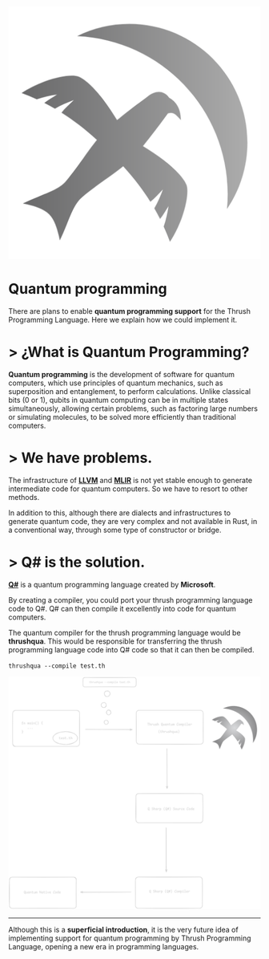 <p align="center">
  <img src= "https://github.com/thrushlang/quantum/blob/master/assets/thrushlang-v1.0.png" alt= "logo" style= "width: 2hv; height: 2hv;"> </img>
</p>

# Quantum programming

There are plans to enable **quantum programming support** for the Thrush Programming Language. Here we explain how we could implement it.

# > ¿What is Quantum Programming?

**Quantum programming** is the development of software for quantum computers, which use principles of quantum mechanics, such as superposition and entanglement, to perform calculations. Unlike classical bits (0 or 1), qubits in quantum computing can be in multiple states simultaneously, allowing certain problems, such as factoring large numbers or simulating molecules, to be solved more efficiently than traditional computers.

# > We have problems.

The infrastructure of **[LLVM](https://llvm.org/)** and **[MLIR](https://mlir.llvm.org/)** is not yet stable enough to generate intermediate code for quantum computers. So we have to resort to other methods.

In addition to this, although there are dialects and infrastructures to generate quantum code, they are very complex and not available in Rust, in a conventional way, through some type of constructor or bridge.

# > Q# is the solution.

**[Q#](https://github.com/microsoft/qsharp)** is a quantum programming language created by **Microsoft**. 

By creating a compiler, you could port your thrush programming language code to Q#. Q# can then compile it excellently into code for quantum computers.

The quantum compiler for the thrush programming language would be **thrushqua**. This would be responsible for transferring the thrush programming language code into Q# code so that it can then be compiled.

`thrushqua --compile test.th`

<p align="center">
  <img src= "https://github.com/thrushlang/quantum/blob/master/assets/Quantum%20Compiler.png" alt= "logo" style= "width: 2hv; height: 2hv;"> </img>
</p>

------------

Although this is a **superficial introduction**, it is the very future idea of ​​implementing support for quantum programming by Thrush Programming Language, opening a new era in programming languages.
